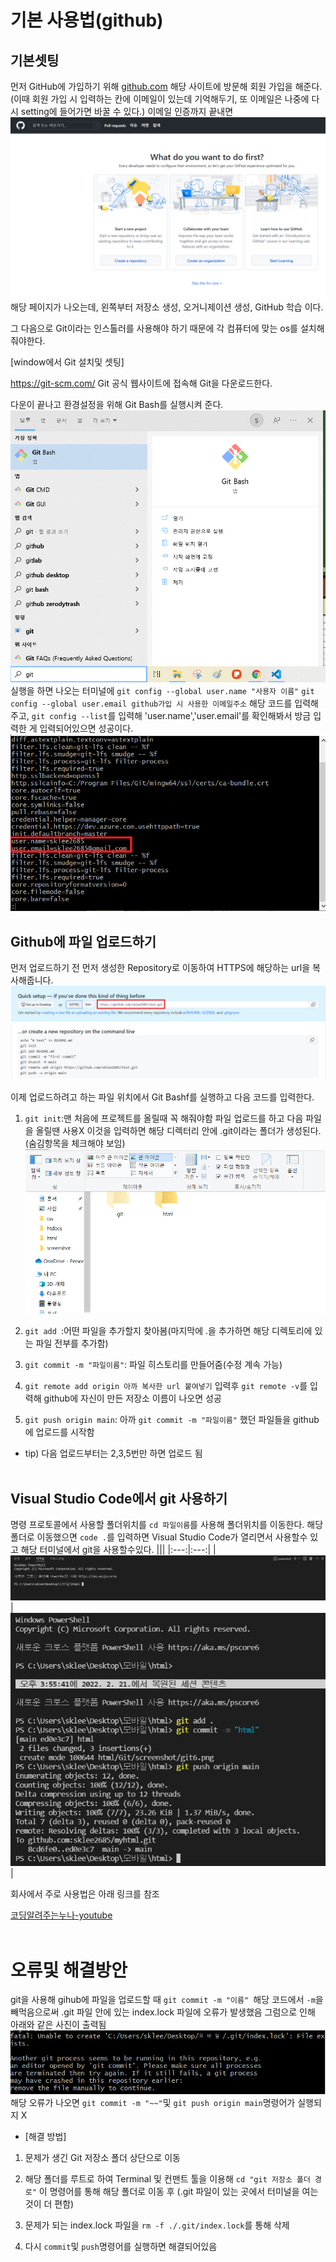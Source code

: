 # 기본 사용법(github)
## 기본셋팅
먼저 GitHub에 가입하기 위해 <a href="https://github.com">github.com</a> 해당 사이트에 방문해 회원 가입을 해준다.(이때 회원 가입 시 입력하는 칸에 이메일이 있는데 기억해두기, 또 이메일은 나중에 다시 setting에 들어가면 바꿀 수 있다.)
이메일 인증까지 끝내면
![git1](screenshot/git1.PNG)
해당 페이지가 나오는데, 왼쪽부터 저장소 생성, 오거니제이션 생성, GitHub 학습 이다.

그 다음으로 Git이라는 인스톨러를 사용해야 하기 때문에 각 컴퓨터에 맞는 os를 설치해 줘야한다. 

[window에서 Git 설치및 셋팅]

https://git-scm.com/ Git 공식 웹사이트에 접속해 Git을 다운로드한다.

다운이 끝나고 환경설정을 위해 Git Bash를 실행시켜 준다.
![git2](screenshot/git2.png)
실행을 하면 나오는 터미널에 
`git config --global user.name "사용자 이름"`
`git config --global user.email github가입 시 사용한 이메일주소`
해당 코드를 입력해주고, `git config --list`를 입력해 'user.name','user.email'를 확인해봐서 방금 입력한 게 입력되어있으면 성공이다.
![git5](screenshot/git5.PNG)

## Github에 파일 업로드하기

먼저 업로드하기 전 먼저 생성한 Repository로 이동하여 HTTPS에 해당하는 url을 복사해줍니다.
![git3](screenshot/git3.png)

이제 업로드하려고 하는 파일 위치에서 Git Bashf를 실행하고 다음 코드를 입력한다.

1. `git init`:맨 처음에 프로젝트를 올릴때 꼭 해줘야함 파일 업로드를 하고 다음 파일을 올릴땐 사용X 
이것을 입력하면 해당 디렉터리 안에 .git이라는 폴더가 생성된다. (숨김항목을 체크해야 보임)
![git4](screenshot/git4.png)

2. `git add `:어떤 파일을 추가할지 찾아봄(마지막에 .을 추가하면 해당 디렉토리에 있는 파일 전부를 추가함)

3. `git commit -m "파일이름"`: 파일 히스토리를 만들어줌(수정 계속 가능)

4. `git remote add origin 아까 복사한 url 붙여넣기`
입력후 `git remote -v`를 입력해 github에 자신이 만든 저장소 이름이 나오면 성공

5. `git push origin main`: 아까 `git commit -m "파일이름"` 했던 파일들을 github에 업로드를 시작함

* tip) 다음 업로드부터는 2,3,5번만 하면 업로드 됨
<br></br>

## Visual Studio Code에서 git 사용하기
명령 프로토콜에서 사용할 폴더위치를 `cd 파일이름`를 사용해 폴더위치를 이동한다. 해당 폴더로 이동했으면 `code .`를 입력하면 Visual Studio Code가 열리면서 사용할수 있고 해당 터미널에서 git을 사용할수있다.
|||
|:---:|:---:|
|![git6](screenshot/git6.png)|![git7](screenshot/git7.png)|

회사에서 주로 사용법은 아래 링크를 참조

<a href="https://www.youtube.com/watch?v=cwC8t9dno2s&t=16s">코딩알려주는누나-youtube</a>
<br></br>


# 오류및 해결방안
git을 사용해  gihub에 파일을 업로드할 때
`git commit -m "이름" `해당 코드에서 `-m`을 빼먹음으로써 
.git 파일 안에 있는 index.lock 파일에 오류가 발생했음
그럼으로 인해 아래와 같은 사진이 출력됨
![error1](screenshot/error1.PNG)
해당 오류가 나오면 `git commit -m "~~"`및 `git push origin main`명령어가 실행되지 X


* [해결 방법]
1. 문제가 생긴 Git 저장소 폴더 상단으로 이동

2. 해당 폴더를 루트로 하여 Terminal 및 컨맨트 툴을 이용해 `cd "git 저장소 폴더 경로"` 이 명령어를 통해 해당 폴더로 이동 후
(.git 파일이 있는 곳에서 터미널을 여는것이 더 편함)

3. 문제가 되는 index.lock 파일을 `rm -f ./.git/index.lock`를 통해 삭제

4. 다시  `commit`및 `push`명령어를 실행하면 해결되어있음
